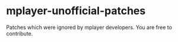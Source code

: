 mplayer-unofficial-patches
==========================

Patches which were ignored by mplayer developers.
You are free to contribute.
